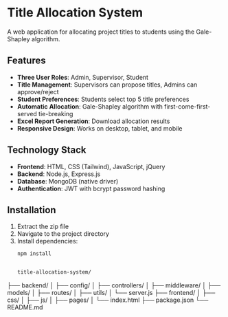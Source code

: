 # Title Allocation System

A web application for allocating project titles to students using the Gale-Shapley algorithm.

## Features

- **Three User Roles**: Admin, Supervisor, Student
- **Title Management**: Supervisors can propose titles, Admins can approve/reject
- **Student Preferences**: Students select top 5 title preferences
- **Automatic Allocation**: Gale-Shapley algorithm with first-come-first-served tie-breaking
- **Excel Report Generation**: Download allocation results
- **Responsive Design**: Works on desktop, tablet, and mobile

## Technology Stack

- **Frontend**: HTML, CSS (Tailwind), JavaScript, jQuery
- **Backend**: Node.js, Express.js
- **Database**: MongoDB (native driver)
- **Authentication**: JWT with bcrypt password hashing

## Installation

1. Extract the zip file
2. Navigate to the project directory
3. Install dependencies:
   ```bash
   npm install


   title-allocation-system/
├── backend/
│   ├── config/
│   ├── controllers/
│   ├── middleware/
│   ├── models/
│   ├── routes/
│   ├── utils/
│   └── server.js
├── frontend/
│   ├── css/
│   ├── js/
│   ├── pages/
│   └── index.html
├── package.json
└── README.md